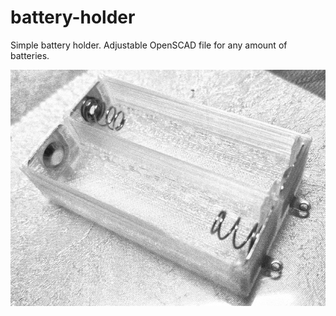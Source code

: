 # battery-holder
Simple battery holder. Adjustable OpenSCAD file for any amount of batteries.

![AA 3V Holder](/aa-3v.jpg)
